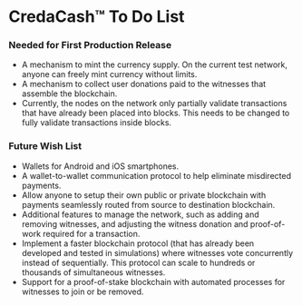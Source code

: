 # CredaCash&trade; To Do List

<!--- NOTE: This file is in Markdown format, and is intended to be viewed in a Markdown viewer. -->

### Needed for First Production Release

-	A mechanism to mint the currency supply.  On the current test network, anyone can freely mint currency without limits.
-	A mechanism to collect user donations paid to the witnesses that assemble the blockchain.
-	Currently, the nodes on the network only partially validate transactions that have already been placed into blocks.  This needs to be changed to fully validate transactions inside blocks.

### Future Wish List

-	Wallets for Android and iOS smartphones.
-	A wallet-to-wallet communication protocol to help eliminate misdirected payments.
-	Allow anyone to setup their own public or private blockchain with payments seamlessly routed from source to destination blockchain.
-	Additional features to manage the network, such as adding and removing witnesses, and adjusting the witness donation and proof-of-work required for a transaction.
-	Implement a faster blockchain protocol (that has already been developed and tested in simulations) where witnesses vote concurrently instead of sequentially.  This protocol can scale to hundreds or thousands of simultaneous witnesses.
-	Support for a proof-of-stake blockchain with automated processes for witnesses to join or be removed.
